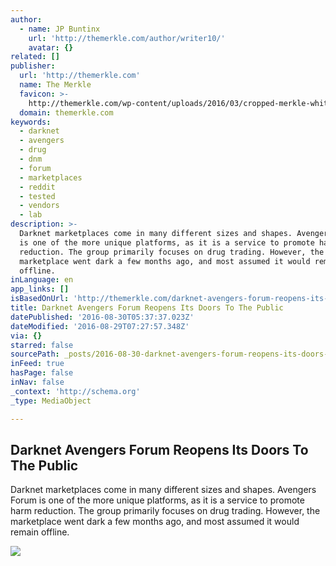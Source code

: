 ```yaml
---
author:
  - name: JP Buntinx
    url: 'http://themerkle.com/author/writer10/'
    avatar: {}
related: []
publisher:
  url: 'http://themerkle.com'
  name: The Merkle
  favicon: >-
    http://themerkle.com/wp-content/uploads/2016/03/cropped-merkle-white-1-192x192.png
  domain: themerkle.com
keywords:
  - darknet
  - avengers
  - drug
  - dnm
  - forum
  - marketplaces
  - reddit
  - tested
  - vendors
  - lab
description: >-
  Darknet marketplaces come in many different sizes and shapes. Avengers Forum
  is one of the more unique platforms, as it is a service to promote harm
  reduction. The group primarily focuses on drug trading. However, the
  marketplace went dark a few months ago, and most assumed it would remain
  offline.
inLanguage: en
app_links: []
isBasedOnUrl: 'http://themerkle.com/darknet-avengers-forum-reopens-its-doors-to-the-public/'
title: Darknet Avengers Forum Reopens Its Doors To The Public
datePublished: '2016-08-30T05:37:37.023Z'
dateModified: '2016-08-29T07:27:57.348Z'
via: {}
starred: false
sourcePath: _posts/2016-08-30-darknet-avengers-forum-reopens-its-doors-to-the-public.md
inFeed: true
hasPage: false
inNav: false
_context: 'http://schema.org'
_type: MediaObject

---
```

<article style=""><h1>Darknet Avengers Forum Reopens Its Doors To The Public</h1><p>Darknet marketplaces come in many different sizes and shapes. Avengers Forum is one of the more unique platforms, as it is a service to promote harm reduction. The group primarily focuses on drug trading. However, the marketplace went dark a few months ago, and most assumed it would remain offline.</p><img src="http://themerkle.com/wp-content/uploads/2016/08/shutterstock_333352937.jpg" /></article>